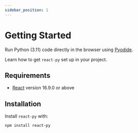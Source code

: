 ```yaml
---
sidebar_position: 1
---
```


# Getting Started

Run Python (3.11) code directly in the browser using [Pyodide](https://pyodide.org).

Learn how to get `react-py` set up in your project.

## Requirements

- [React](https://reactjs.org) version 16.9.0 or above

## Installation

Install `react-py` with:

```sh
npm install react-py
```
